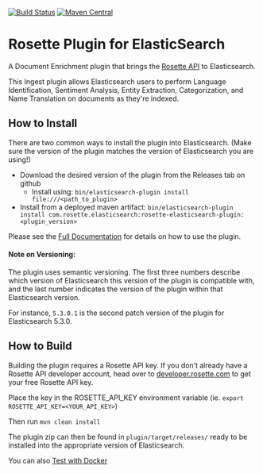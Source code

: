 [![Build Status](https://travis-ci.org/rosette-api/rosette-elasticsearch-plugin.svg?branch=master)](https://travis-ci.org/rosette-api/rosette-elasticsearch-plugin)
[![Maven Central](https://img.shields.io/maven-central/v/com.rosette.elasticsearch/rosette-elasticsearch-plugin?color=green)](https://mvnrepository.com/artifact/com.rosette.elasticsearch/rosette-elasticsearch-plugin)

Rosette Plugin for ElasticSearch
================================

A Document Enrichment plugin that brings the [Rosette API](https://developer.rosette.com/) to Elasticsearch. 

This Ingest plugin allows Elasticsearch users to perform Language Identification, Sentiment Analysis, Entity Extraction, 
Categorization, and Name Translation on documents as they're indexed.

## How to Install
There are two common ways to install the plugin into Elasticsearch. (Make sure the version of the plugin matches the version of Elasticsearch you are using!)

- Download the desired version of the plugin from the Releases tab on github
  - Install using: `bin/elasticsearch-plugin install file:///<path_to_plugin>`
- Install from a deployed maven artifact: 
`bin/elasticsearch-plugin install com.rosette.elasticsearch:rosette-elasticsearch-plugin:<plugin_version>`

Please see the [Full Documentation](docs/Rosette-API-Plugin-for-Elasticsearch-Doc-Enrichment.md) for details on how to use the plugin.

#### Note on Versioning:
The plugin uses semantic versioning. The first three numbers describe which version of Elasticsearch this version of the plugin is compatible with, and the last number indicates the version of the plugin within that Elasticsearch version.

For instance, `5.3.0.1` is the second patch version of the plugin for Elasticsearch 5.3.0.

## How to Build
Building the plugin requires a Rosette API key. If you don’t already have a Rosette API developer account, head over to [developer.rosette.com](https://developer.rosette.com/signup) to get your free Rosette API key.

Place the key in the ROSETTE_API_KEY environment variable (ie. `export ROSETTE_API_KEY=<YOUR_API_KEY>`)

Then run `mvn clean install`

The plugin zip can then be found in `plugin/target/releases/` ready to be installed into the appropriate version of Elasticsearch.

You can also [Test with Docker](docker/README.md)
